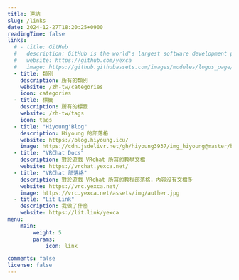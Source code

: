```yaml
---
title: 連結
slug: /links
date: 2024-12-27T18:20:25+0900
readingTime: false
links:
  # - title: GitHub
  #   description: GitHub is the world's largest software development platform.
  #   website: https://github.com/yexca
  #   image: https://github.githubassets.com/images/modules/logos_page/GitHub-Mark.png
  - title: 類別
    description: 所有的類別
    website: /zh-tw/categories
    icon: categories
  - title: 標籤
    description: 所有的標籤
    website: /zh-tw/tags
    icon: tags
  - title: "Hiyoung'Blog"
    description: Hiyoung 的部落格
    website: https://blog.hiyoung.icu/
    image: https://cdn.jsdelivr.net/gh/hiyoung3937/img_hiyoung@master/bolg/bolg_icon.jpg
  - title: "VRChat Docs"
    description: 對於遊戲 VRchat 所寫的教學文檔
    website: https://vrchat.yexca.net/
  - title: "VRChat 部落格"
    description: 對於遊戲 VRchat 所寫的教程部落格，內容沒有文檔多
    website: https://vrc.yexca.net/
    image: https://vrc.yexca.net/assets/img/auther.jpg
  - title: "Lit Link"
    description: 我做了什麼
    website: https://lit.link/yexca
menu:
    main: 
        weight: 5
        params:
            icon: link

comments: false
license: false
---
```

